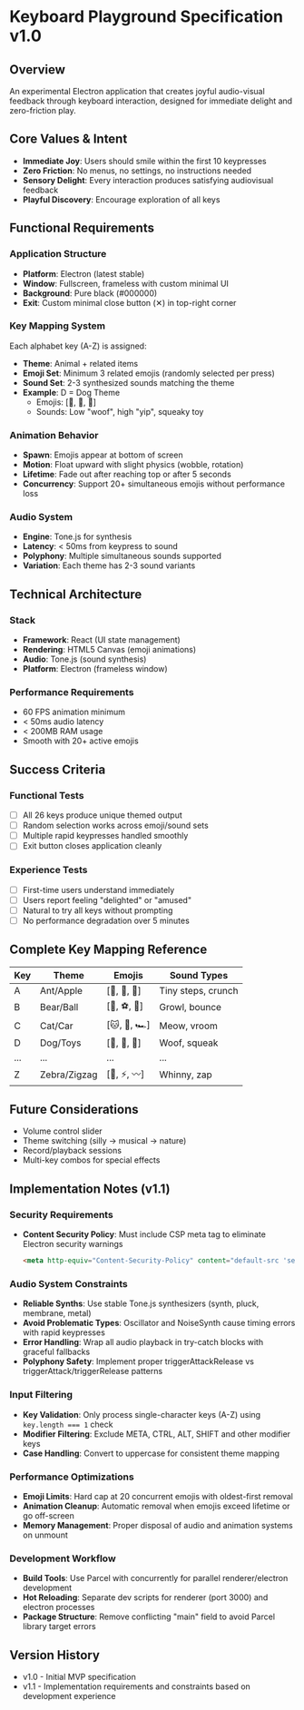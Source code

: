 # Keyboard Playground Specification v1.0

## Overview
An experimental Electron application that creates joyful audio-visual feedback through keyboard interaction, designed for immediate delight and zero-friction play.

## Core Values & Intent
- **Immediate Joy**: Users should smile within the first 10 keypresses
- **Zero Friction**: No menus, no settings, no instructions needed
- **Sensory Delight**: Every interaction produces satisfying audiovisual feedback
- **Playful Discovery**: Encourage exploration of all keys

## Functional Requirements

### Application Structure
- **Platform**: Electron (latest stable)
- **Window**: Fullscreen, frameless with custom minimal UI
- **Background**: Pure black (#000000)
- **Exit**: Custom minimal close button (✕) in top-right corner

### Key Mapping System
Each alphabet key (A-Z) is assigned:
- **Theme**: Animal + related items
- **Emoji Set**: Minimum 3 related emojis (randomly selected per press)
- **Sound Set**: 2-3 synthesized sounds matching the theme
- **Example**: D = Dog Theme
  - Emojis: [🐶, 🦴, 🎾]
  - Sounds: Low "woof", high "yip", squeaky toy

### Animation Behavior
- **Spawn**: Emojis appear at bottom of screen
- **Motion**: Float upward with slight physics (wobble, rotation)
- **Lifetime**: Fade out after reaching top or after 5 seconds
- **Concurrency**: Support 20+ simultaneous emojis without performance loss

### Audio System
- **Engine**: Tone.js for synthesis
- **Latency**: < 50ms from keypress to sound
- **Polyphony**: Multiple simultaneous sounds supported
- **Variation**: Each theme has 2-3 sound variants

## Technical Architecture

### Stack
- **Framework**: React (UI state management)
- **Rendering**: HTML5 Canvas (emoji animations)
- **Audio**: Tone.js (sound synthesis)
- **Platform**: Electron (frameless window)

### Performance Requirements
- 60 FPS animation minimum
- < 50ms audio latency
- < 200MB RAM usage
- Smooth with 20+ active emojis

## Success Criteria

### Functional Tests
- [ ] All 26 keys produce unique themed output
- [ ] Random selection works across emoji/sound sets
- [ ] Multiple rapid keypresses handled smoothly
- [ ] Exit button closes application cleanly

### Experience Tests
- [ ] First-time users understand immediately
- [ ] Users report feeling "delighted" or "amused"
- [ ] Natural to try all keys without prompting
- [ ] No performance degradation over 5 minutes

## Complete Key Mapping Reference

| Key | Theme | Emojis | Sound Types |
|-----|-------|---------|-------------|
| A | Ant/Apple | [🐜, 🍎, 🍏] | Tiny steps, crunch |
| B | Bear/Ball | [🐻, ⚽, 🏀] | Growl, bounce |
| C | Cat/Car | [🐱, 🚗, 🏎️] | Meow, vroom |
| D | Dog/Toys | [🐶, 🦴, 🎾] | Woof, squeak |
| ... | ... | ... | ... |
| Z | Zebra/Zigzag | [🦓, ⚡, 〰️] | Whinny, zap |

## Future Considerations
- Volume control slider
- Theme switching (silly → musical → nature)
- Record/playback sessions
- Multi-key combos for special effects

## Implementation Notes (v1.1)

### Security Requirements
- **Content Security Policy**: Must include CSP meta tag to eliminate Electron security warnings
  ```html
  <meta http-equiv="Content-Security-Policy" content="default-src 'self'; script-src 'self' 'unsafe-inline'; style-src 'self' 'unsafe-inline';">
  ```

### Audio System Constraints
- **Reliable Synths**: Use stable Tone.js synthesizers (synth, pluck, membrane, metal) 
- **Avoid Problematic Types**: Oscillator and NoiseSynth cause timing errors with rapid keypresses
- **Error Handling**: Wrap all audio playback in try-catch blocks with graceful fallbacks
- **Polyphony Safety**: Implement proper triggerAttackRelease vs triggerAttack/triggerRelease patterns

### Input Filtering
- **Key Validation**: Only process single-character keys (A-Z) using `key.length === 1` check
- **Modifier Filtering**: Exclude META, CTRL, ALT, SHIFT and other modifier keys
- **Case Handling**: Convert to uppercase for consistent theme mapping

### Performance Optimizations  
- **Emoji Limits**: Hard cap at 20 concurrent emojis with oldest-first removal
- **Animation Cleanup**: Automatic removal when emojis exceed lifetime or go off-screen
- **Memory Management**: Proper disposal of audio and animation systems on unmount

### Development Workflow
- **Build Tools**: Use Parcel with concurrently for parallel renderer/electron development
- **Hot Reloading**: Separate dev scripts for renderer (port 3000) and electron processes
- **Package Structure**: Remove conflicting "main" field to avoid Parcel library target errors

## Version History
- v1.0 - Initial MVP specification
- v1.1 - Implementation requirements and constraints based on development experience